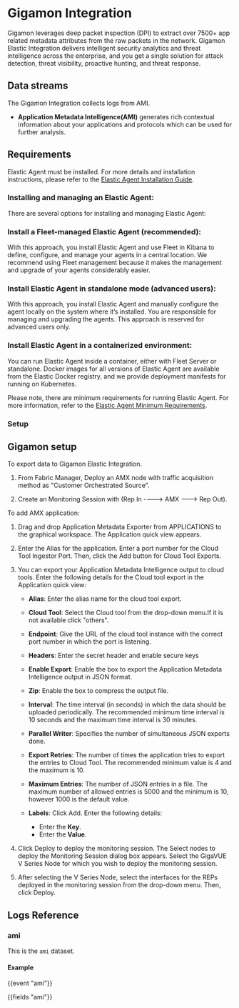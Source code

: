 # Gigamon Integration

Gigamon leverages deep packet inspection (DPI) to extract over 7500+ app related metadata attributes from the raw packets in the network. Gigamon Elastic Integration delivers intelligent security analytics and threat intelligence across the enterprise, and you get a single solution for attack detection, threat visibility, proactive hunting, and threat response.

## Data streams

The Gigamon Integration collects logs from AMI.

- **Application Metadata Intelligence(AMI)** generates rich contextual information about your applications and protocols which can be used for further analysis.

## Requirements

Elastic Agent must be installed. For more details and installation instructions, please refer to the [Elastic Agent Installation Guide](https://www.elastic.co/guide/en/fleet/current/elastic-agent-installation.html).

### Installing and managing an Elastic Agent:

There are several options for installing and managing Elastic Agent:

### Install a Fleet-managed Elastic Agent (recommended):

With this approach, you install Elastic Agent and use Fleet in Kibana to define, configure, and manage your agents in a central location. We recommend using Fleet management because it makes the management and upgrade of your agents considerably easier.

### Install Elastic Agent in standalone mode (advanced users):

With this approach, you install Elastic Agent and manually configure the agent locally on the system where it’s installed. You are responsible for managing and upgrading the agents. This approach is reserved for advanced users only.

### Install Elastic Agent in a containerized environment:

You can run Elastic Agent inside a container, either with Fleet Server or standalone. Docker images for all versions of Elastic Agent are available from the Elastic Docker registry, and we provide deployment manifests for running on Kubernetes.

Please note, there are minimum requirements for running Elastic Agent. For more information, refer to the  [Elastic Agent Minimum Requirements](https://www.elastic.co/guide/en/fleet/current/elastic-agent-installation.html#elastic-agent-installation-minimum-requirements).



### Setup

## Gigamon setup

To export data to Gigamon Elastic Integration.

1. From Fabric Manager, Deploy an AMX node with traffic acquisition method as "Customer Orchestrated Source".

2. Create an Monitoring Session with (Rep In ----> AMX ---> Rep Out).



To add AMX application:

1. Drag and drop Application Metadata Exporter from APPLICATIONS to the graphical workspace. The Application quick view appears.
2. Enter the Alias for the application. Enter a port number for the Cloud Tool Ingestor Port. Then, click the Add button for Cloud Tool Exports.
3. You can export your Application Metadata Intelligence output to cloud tools. Enter the following details for the Cloud tool export in the Application quick view:

	- **Alias**: Enter the alias name for the cloud tool export.

	- **Cloud Tool**: Select the Cloud tool from the drop-down menu.If it is not available click "others".

	- **Endpoint**: Give the URL of the cloud tool instance with the correct port number in which the port is listening.

	- **Headers**: Enter the secret header and enable secure keys

	- **Enable Export**: Enable the box to export the Application Metadata Intelligence output in JSON format.

	- **Zip**: Enable the box to compress the output file.

	- **Interval**: The time interval (in seconds) in which the data should be uploaded periodically. The recommended minimum time interval is 10 seconds and the maximum time interval is 30 minutes.

	- **Parallel Writer**: Specifies the number of simultaneous JSON exports done.

	- **Export Retries**: The number of times the application tries to export the entries to Cloud Tool. The recommended minimum value is 4 and the maximum is 10.

	- **Maximum Entries**: The number of JSON entries in a file. The maximum number of allowed entries is 5000 and the minimum is 10, however 1000 is the default value.

	- **Labels**: Click Add. Enter the following details:

		- Enter the **Key**.
		- Enter the **Value**.


4. Click Deploy to deploy the monitoring session. The Select nodes to deploy the Monitoring Session dialog box appears. Select the GigaVUE V Series Node for which you wish to deploy the monitoring session.
5. After selecting the V Series Node, select the interfaces for the REPs deployed in the monitoring session from the drop-down menu. Then, click Deploy.

## Logs Reference

### ami

This is the `ami` dataset.

#### Example

{{event "ami"}}

{{fields "ami"}}

